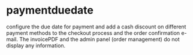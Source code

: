 paymentduedate
==============

configure the due date for payment and add a cash discount on different payment methods to the checkout process and the order confirmation e-mail. The invoicePDF and the admin panel (order management) do not display any information.